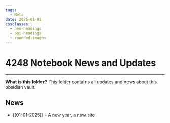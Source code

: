 ```yaml
---
tags:
  - Meta
date: 2025-01-01
cssclasses:
  - neo-headings
  - bai-headings
  - rounded-images
---
```

# 4248 Notebook News and Updates

***
**What is this folder?**
This folder contains all updates and news about this obsidian vault.
## News
- [[01-01-2025]] - A new year, a new site